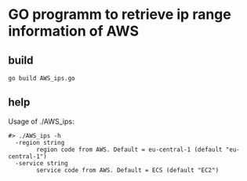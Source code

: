 # GO programm to retrieve ip range information of AWS

## build

```
go build AWS_ips.go
```

## help

Usage of ./AWS_ips:
```
#> ./AWS_ips -h
  -region string
    	region code from AWS. Default = eu-central-1 (default "eu-central-1")
  -service string
    	service code from AWS. Default = ECS (default "EC2")
```

